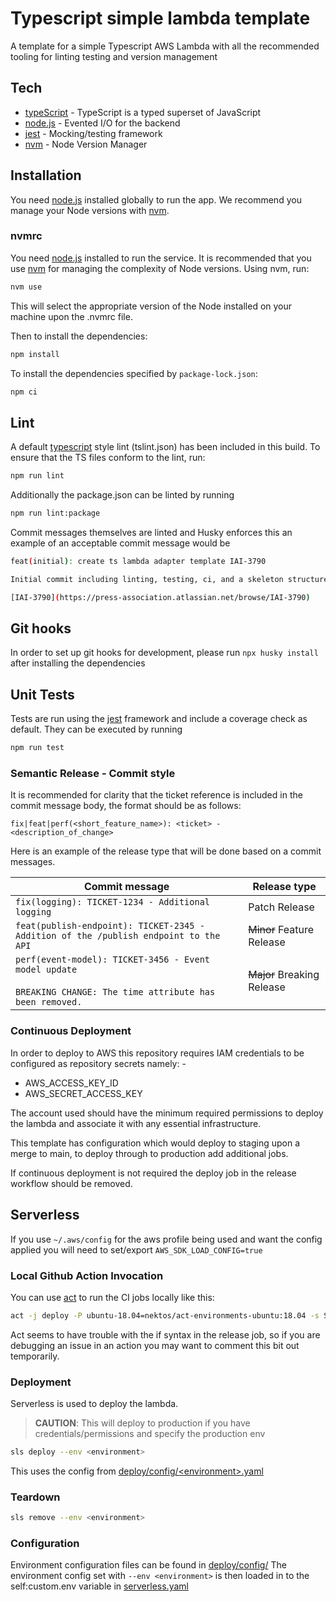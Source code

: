 # Typescript simple lambda template

A template for a simple Typescript AWS Lambda with all the recommended tooling for linting testing and version management

## Tech

* [typeScript] - TypeScript is a typed superset of JavaScript
* [node.js] - Evented I/O for the backend
* [jest] - Mocking/testing framework
* [nvm] - Node Version Manager

## Installation

You need [node.js] installed globally to run the app. We recommend you manage your Node versions with [nvm].

### nvmrc

You need [node.js] installed to run the service. It is recommended that you use [nvm] for managing the complexity of
Node versions.  Using nvm, run:

```bash
nvm use
```

This will select the appropriate version of the Node installed on your machine upon the .nvmrc file.

Then to install the dependencies:

```bash
npm install
```

To install the dependencies specified by `package-lock.json`:

```bash
npm ci
```

## Lint

A default [typescript] style lint (tslint.json) has been included in this build. To ensure that the TS files conform to
the lint, run:

```bash
npm run lint
```

Additionally the package.json can be linted by running

```bash
npm run lint:package
```

Commit messages themselves are linted and Husky enforces this an example of an acceptable commit message would be

```bash
feat(initial): create ts lambda adapter template IAI-3790

Initial commit including linting, testing, ci, and a skeleton structure for a NestJS AWS Lambda which utilises RXJS

[IAI-3790](https://press-association.atlassian.net/browse/IAI-3790)
```

## Git hooks

In order to set up git hooks for development, please run ```npx husky install``` after installing the dependencies

## Unit Tests

Tests are run using the [jest] framework and include a coverage check as default.
They can be executed by running

```bash
npm run test
```

### Semantic Release - Commit style

It is recommended for clarity that the ticket reference is included in the commit message body, the format should be as follows:

`fix|feat|perf(<short_feature_name>): <ticket> - <description_of_change>`

Here is an example of the release type that will be done based on a commit messages.

| Commit message  | Release type               |
|-----------------|----------------------------|
| `fix(logging): TICKET-1234 - Additional logging`  | Patch Release |
| `feat(publish-endpoint): TICKET-2345 - Addition of the /publish endpoint to the API` | ~~Minor~~ Feature Release  |
| `perf(event-model): TICKET-3456 - Event model update`<br><br>`BREAKING CHANGE: The time attribute has been removed.` | ~~Major~~ Breaking Release |

[typeScript]:https://www.typescriptlang.org/
[jest]:https://jestjs.io/
[node.js]:https://nodejs.org
[nvm]:https://github.com/creationix/nvm

### Continuous Deployment

In order to deploy to AWS this repository requires IAM credentials to be configured as repository secrets namely: -

* AWS_ACCESS_KEY_ID
* AWS_SECRET_ACCESS_KEY

The account used should have the minimum required permissions to deploy the lambda and associate it with any essential infrastructure.

This template has configuration which would deploy to staging upon a merge to main, to deploy through to production add additional jobs.

If continuous deployment is not required the deploy job in the release workflow should be removed.

## Serverless

If you use `~/.aws/config` for the aws profile being used and want the config applied you will need to set/export `AWS_SDK_LOAD_CONFIG=true`

### Local Github Action Invocation

You can use [act](https://github.com/nektos/act#overview---) to run the CI jobs locally like this:

```sh
act -j deploy -P ubuntu-18.04=nektos/act-environments-ubuntu:18.04 -s SEMVER_TOKEN=something -s AWS_ACCESS_KEY_ID=something -s AWS_SECRET_ACCESS_KEY=something
```

Act seems to have trouble with the if syntax in the release job, so if you are debugging an issue in an action you may want to comment this bit out temporarily.

### Deployment

Serverless is used to deploy the lambda.

> **CAUTION**: This will deploy to production if you have credentials/permissions and specify the production env

```sh
sls deploy --env <environment>
```

This uses the config from [deploy/config/\<environment>.yaml](deploy/config/)

### Teardown

```sh
sls remove --env <environment>
```

### Configuration

Environment configuration files can be found in [deploy/config/](deploy/config/)
The environment config set with `--env <environment>` is then loaded in to the self:custom.env variable in [serverless.yaml](serverless.yaml)
